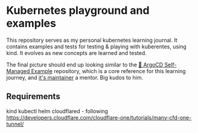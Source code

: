 # Kubernetes playground and examples
This repository serves as my personal kubernetes learning journal. It contains examples and tests for testing & playing with kuberentes, using kind. It evolves as new concepts are learned and tested.

The final picture should end up looking similar to the [🚀 ArgoCD Self-Managed Example](https://github.com/imjoseangel/k8s-gitops) repository, which is a core reference for this learning journey, and [it's maintainer](https://github.com/imjoseangel) a mentor. Big kudos to him.

## Requirements
kind
kubectl
helm
cloudflared - following https://developers.cloudflare.com/cloudflare-one/tutorials/many-cfd-one-tunnel/